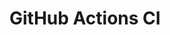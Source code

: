 # GitHub Actions CI








































































































































































































































































































































































































































































































































































































































































































































































































































































































































































































































































































































































































































































































































































































































































































































